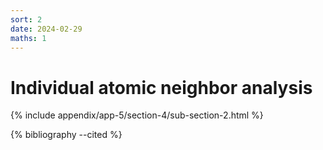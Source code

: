 ```yaml
---
sort: 2
date: 2024-02-29
maths: 1
---
```


# Individual atomic neighbor analysis

{% include appendix/app-5/section-4/sub-section-2.html %}

{% bibliography --cited %}

